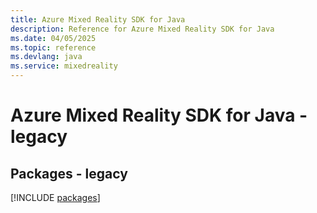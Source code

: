 ```yaml
---
title: Azure Mixed Reality SDK for Java
description: Reference for Azure Mixed Reality SDK for Java
ms.date: 04/05/2025
ms.topic: reference
ms.devlang: java
ms.service: mixedreality
---
```

# Azure Mixed Reality SDK for Java - legacy
## Packages - legacy
[!INCLUDE [packages](mixed-reality-index.md)]